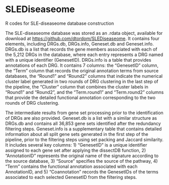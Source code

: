 # SLEDiseaseome
R codes for SLE-diseaseome database construction

The SLE-diseaseome database was stored as an .rdata object, available for download at https://github.com/dtordom/SLEDiseaseome. It contains four elements, including DRGs.db, DRGs.info, Geneset.db and Geneset.info. DRGs.db is a list that records the gene members associated with each of the 5,212 DRGs in the database, where each entry represents a DRG named with a unique identifier (GenesetID). DRGs.info is a table that provides annotations of each DRG. It contains 7 columns: the “GenesetID” column, the “Term” column that records the original annotation terms from source databases, the “Round1” and “Round2” columns that indicate the numerical cluster label generated in two rounds of DRG clustering in the last step of the pipeline, the “Cluster” column that combines the cluster labels in “Round1” and “Round2”, and the “Term.round1” and “Term.round2” columns that provide the detailed functional annotation corresponding to the two rounds of DRG clustering. 

The intermediate results from gene set processing prior to the identification of DRGs are also provided. Geneset.db is a list with a similar structure as DRGs.db and contains all 36,853 gene sets identified after the redundancy filtering steps. Geneset.info is a supplementary table that contains detailed information about all split gene sets generated in the first step of the pipeline, prior to the filtering steps using set packing and Jaccard similarity. It includes several key columns: 1) “GenesetID” is a unique identifier assigned to each gene set after applying the dissectDB function, 2) “AnnotationID” represents the original name of the signature according to the source database, 3) “Source” specifies the source of the pathway, 4) “Term” contains the functional annotation associated with each AnnotationID, and 5) “Coannotation” records the GenesetIDs of the terms associated to each selected GenesetID from the filtering steps. 
